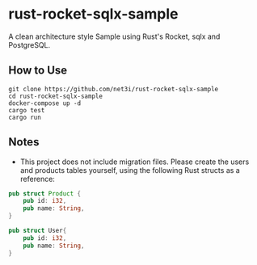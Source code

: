 # rust-rocket-sqlx-sample

A clean architecture style Sample using Rust's Rocket, sqlx and PostgreSQL.

## How to Use

```shell
git clone https://github.com/net3i/rust-rocket-sqlx-sample
cd rust-rocket-sqlx-sample
docker-compose up -d
cargo test
cargo run
```

## Notes

- This project does not include migration files. Please create the users and products tables yourself, using the following Rust structs as a reference:

```rust
pub struct Product {
    pub id: i32,
    pub name: String,
}

pub struct User{
    pub id: i32,
    pub name: String,
}
```